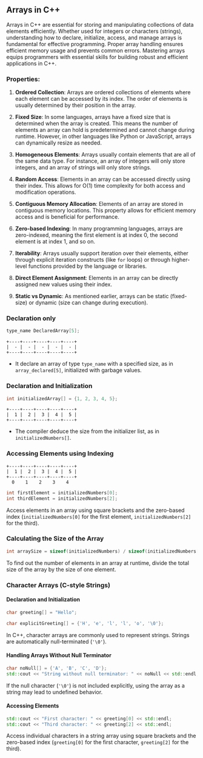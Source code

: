 ## Arrays in C++

Arrays in C++ are essential for storing and manipulating collections of data elements efficiently. Whether used for integers or characters (strings), understanding how to declare, initialize, access, and manage arrays is fundamental for effective programming. Proper array handling ensures efficient memory usage and prevents common errors. Mastering arrays equips programmers with essential skills for building robust and efficient applications in C++.

### **Properties**:

1. **Ordered Collection**: Arrays are ordered collections of elements where each element can be accessed by its index. The order of elements is usually determined by their position in the array.

2. **Fixed Size**: In some languages, arrays have a fixed size that is determined when the array is created. This means the number of elements an array can hold is predetermined and cannot change during runtime. However, in other languages like Python or JavaScript, arrays can dynamically resize as needed.

3. **Homogeneous Elements**: Arrays usually contain elements that are all of the same data type. For instance, an array of integers will only store integers, and an array of strings will only store strings.

4. **Random Access**: Elements in an array can be accessed directly using their index. This allows for O(1) time complexity for both access and modification operations.

5. **Contiguous Memory Allocation**: Elements of an array are stored in contiguous memory locations. This property allows for efficient memory access and is beneficial for performance.

6. **Zero-based Indexing**: In many programming languages, arrays are zero-indexed, meaning the first element is at index 0, the second element is at index 1, and so on.

7. **Iterability**: Arrays usually support iteration over their elements, either through explicit iteration constructs (like `for` loops) or through higher-level functions provided by the language or libraries.

8. **Direct Element Assignment**: Elements in an array can be directly assigned new values using their index.

9. **Static vs Dynamic**: As mentioned earlier, arrays can be static (fixed-size) or dynamic (size can change during execution).

### Declaration only

```cpp
type_name DeclaredArray[5];
```

```
+----+----+----+----+----+
|  - |  - |  - |  - |  - |
+----+----+----+----+----+
```

- It declare an array of type `type_name` with a specified size, as in `array_declared[5]`, initialized with garbage values.

### Declaration and Initialization

```cpp
int initializedArray[] = {1, 2, 3, 4, 5};
```

```
+----+----+----+----+----+
|  1 |  2 |  3 |  4 |  5 |
+----+----+----+----+----+
```

- The compiler deduce the size from the initializer list, as in `initializedNumbers[]`.

### Accessing Elements using Indexing

```
+----+----+----+----+----+
|  1 |  2 |  3 |  4 |  5 |
+----+----+----+----+----+
  0    1    2    3    4
```

```cpp
int firstElement = initializedNumbers[0];
int thirdElement = initializedNumbers[2];
```

Access elements in an array using square brackets and the zero-based index (`initializedNumbers[0]` for the first element, `initializedNumbers[2]` for the third).

### Calculating the Size of the Array

```cpp
int arraySize = sizeof(initializedNumbers) / sizeof(initializedNumbers[0]);
```

To find out the number of elements in an array at runtime, divide the total size of the array by the size of one element.

### Character Arrays (C-style Strings)

#### Declaration and Initialization

```cpp
char greeting[] = "Hello";

char explicitGreeting[] = {'H', 'e', 'l', 'l', 'o', '\0'};
```

In C++, character arrays are commonly used to represent strings. Strings are automatically null-terminated (`'\0'`).

#### Handling Arrays Without Null Terminator

```cpp
char noNull[] = {'A', 'B', 'C', 'D'};
std::cout << "String without null terminator: " << noNull << std::endl; // Undefined Output
```

If the null character (`'\0'`) is not included explicitly, using the array as a string may lead to undefined behavior.

#### Accessing Elements

```cpp
std::cout << "First character: " << greeting[0] << std::endl;
std::cout << "Third character: " << greeting[2] << std::endl;
```

Access individual characters in a string array using square brackets and the zero-based index (`greeting[0]` for the first character, `greeting[2]` for the third).
